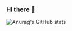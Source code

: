 ### Hi there 👋

![Anurag's GitHub stats](https://github-readme-stats.vercel.app/api?username=Jongwon-0518&show_icons=true&theme=jolly)

<!--
**Jongwon-0518/Jongwon-0518** is a ✨ _special_ ✨ repository because its `README.md` (this file) appears on your GitHub profile.

Here are some ideas to get you started:

- 🔭 I’m currently working on ...
- 🌱 I’m currently learning ...
- 👯 I’m looking to collaborate on ...
- 🤔 I’m looking for help with ...
- 💬 Ask me about ...
- 📫 How to reach me: ...
- 😄 Pronouns: ...
- ⚡ Fun fact: ...
-->
